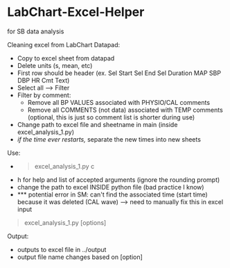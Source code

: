 # LabChart-Excel-Helper
for SB data analysis

Cleaning excel from LabChart Datapad:
- Copy to excel sheet from datapad
- Delete units (s, mean, etc)
- First row should be header (ex. Sel Start	Sel End	Sel Duration	MAP	SBP	DBP	HR	Cmt Text)
- Select all --> Filter
- Filter by comment:
  - Remove all BP VALUES associated with PHYSIO/CAL comments
  - Remove all COMMENTS (not data) associated with TEMP comments (optional, this is just so comment list is shorter during use)
- Change path to excel file and sheetname in main (inside excel_analysis_1.py)
- *if the time ever restarts,* separate the new times into new sheets

Use:
- > excel_analysis_1.py c
- h for help and list of accepted arguments (ignore the rounding prompt)
- change the path to excel INSIDE python file (bad practice I know)
- *** potential error in SM: can't find the associated time (start time) because it was deleted (CAL wave) --> need to manually fix this in excel input

> excel_analysis_1.py [options]

Output:
- outputs to excel file in ../output
- output file name changes based on [option]
